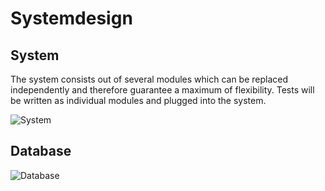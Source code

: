 Systemdesign
====================

System
------------

The system consists out of several modules which can be replaced independently and therefore guarantee a maximum of flexibility. Tests will be written
as individual modules and plugged into the system. 

![System](https://raw.github.com/ralfhe/personality/master/app/Resources/doc/img/System.png)

Database
-----------

![Database](https://raw.github.com/ralfhe/personality/master/app/Resources/doc/img/Datenbank.png)